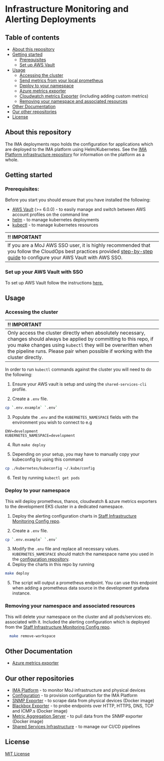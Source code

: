 # Infrastructure Monitoring and Alerting Deployments

## Table of contents

- [About this repository](#about-this-repository)
- [Getting started](#getting-started)
  - [Prerequisites](#prerequisites)
  - [Set up AWS Vault](#set-up-aws-vault)
- [Usage](#usage)
  - [Accessing the cluster](#accessing-the-cluster)
  - [Send metrics from your local prometheus](documentation/prometheus-remote-write.md)
  - [Deploy to your namespace](#deploy-to-your-namespace)
  - [Azure metrics exporter](documentation/azure-metrics-exporter.md)
  - [Cloudwatch metrics Exporter](documentation/cloudwatch-exporter.md) (including adding custom metrics)
  - [Removing your namespace and associated resources](#removing-your-namespace-and-associated-resources)
- [Other Documentation](#other-documentation)
- [Our other repositories](#our-other-repositories)
- [License](#license)

## About this repository

The IMA deployments repo holds the configuration for applications which are
deployed to the IMA platform using Helm/Kubernetes. See the [IMA Platform infrastructure repository](https://github.com/ministryofjustice/staff-infrastructure-monitoring) for information on the platform as a whole.

## Getting started
### Prerequisites:

Before you start you should ensure that you have installed the following:
- [AWS Vault](https://github.com/99designs/aws-vault) (>= 6.0.0) - to easily manage and switch between AWS account profiles on the command line
- [helm](https://helm.sh/docs/intro/install/) - to manage kubernetes deployments
- [kubectl](https://kubernetes.io/docs/tasks/tools/) - to manage kubernetes resources

| :bangbang: IMPORTANT |  
|:-----|  
| If you are a MoJ AWS SSO user, it is highly recommended that you follow the CloudOps best practices provided [step-by-step guide](https://ministryofjustice.github.io/cloud-operations/documentation/team-guide/best-practices/use-aws-sso.html#re-configure-aws-vault) to configure your AWS Vault with AWS SSO. | 

### Set up your AWS Vault with SSO
To set up AWS Vault follow the instructions [here.](https://ministryofjustice.github.io/cloud-operations/documentation/team-guide/best-practices/use-aws-sso.html#re-configure-aws-vault)

## Usage

### Accessing the cluster

| :bangbang: IMPORTANT |  
|:-----|  
| Only access the cluster directly when absolutely necessary, changes should always be applied by committing to this repo, if you make changes using `kubectl` they will be overwritten when the pipeline runs. Please pair when possible if working with the cluster directly. | 

In order to run `kubectl` commands against the cluster you will need to do the following:

1. Ensure your AWS vault is setup and using the `shared-services-cli` profile.

2. Create a `.env` file.

```sh
cp `.env.example` `.env`
```

3. Populate the `.env` and the `KUBERNETES_NAMESPACE` fields with the environment you wish to connect to e.g
```
ENV=development
KUBERNETES_NAMESPACE=development
```
4. Run `make deploy`

5. Depending on your setup, you may have to manually copy your kubeconfig by using this command 
```sh
cp ./kubernetes/kubeconfig ~/.kube/config
```

6. Test by running `kubectl get pods`

### Deploy to your namespace
This will deploy prometheus, thanos, cloudwatch & azure metrics exporters to the development EKS cluster in a dedicated namespace.

1. Deploy the alerting configuration charts in [Staff Infrastructure Monitoring Config repo](https://github.com/ministryofjustice/staff-infrastructure-monitoring-datasource-config#ima-development).

2. Create a `.env` file.

```sh
cp `.env.example` `.env`
```
3. Modify the `.env` file and replace all necessary values. `KUBERNETES_NAMESPACE` should match the namespace name you used in the [configuration repository](https://github.com/ministryofjustice/staff-infrastructure-monitoring-datasource-config).
4. Deploy the charts in this repo by running

```sh
make deploy
```

5. The script will output a prometheus endpoint. You can use this endpoint when adding a prometheus data source in the development grafana instance.

### Removing your namespace and associated resources
This will delete your namespace on the cluster and all pods/services etc. associated with it. Included the alerting configuration which is deployed from the [Staff Infrastructure Monitoring Config repo](https://github.com/ministryofjustice/staff-infrastructure-monitoring-datasource-config).

```sh
  make remove-workspace
```

## Other Documentation

- [Azure metrics exporter](documentation/azure-metrics-exporter.md)

## Our other repositories

- [IMA Platform](https://github.com/ministryofjustice/staff-infrastructure-monitoring) - to monitor MoJ infrastructure and physical devices
- [Configuration](https://github.com/ministryofjustice/staff-infrastructure-monitoring-datasource-config) - to provision configuration for the IMA Platform
- [SNMP Exporter](https://github.com/ministryofjustice/staff-infrastructure-monitoring-snmpexporter) - to scrape data from physical devices (Docker image)
- [Blackbox Exporter](https://github.com/ministryofjustice/staff-infrastructure-monitoring-blackbox-exporter) - to probe endpoints over HTTP, HTTPS, DNS, TCP and ICMP.s (Docker image)
- [Metric Aggregation Server](https://github.com/ministryofjustice/staff-infrastructure-metric-aggregation-server) - to pull data from the SNMP exporter (Docker image)
- [Shared Services Infrastructure](https://github.com/ministryofjustice/staff-device-shared-services-infrastructure) - to manage our CI/CD pipelines

## License

[MIT License](LICENSE)
